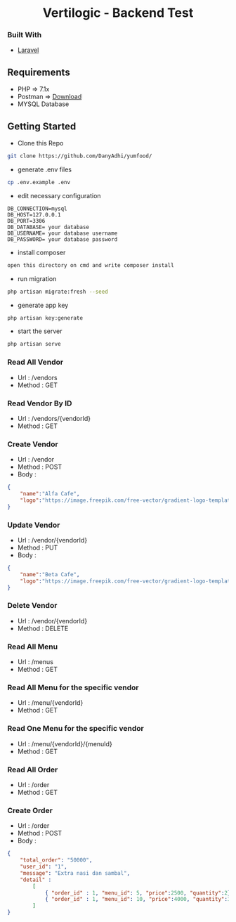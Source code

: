 <p align="center">
    <h1 align="center">Vertilogic - Backend Test</h1>
</p>

### Built With
* [Laravel](https://laravel.com/)

## Requirements
* PHP => 7.1x
* Postman => [Download](https://www.getpostman.com/downloads/)
* MYSQL Database

## Getting Started
* Clone this Repo
```bash
git clone https://github.com/DanyAdhi/yumfood/
```
* generate .env files
```bash
cp .env.example .env
```
* edit necessary configuration 
```
DB_CONNECTION=mysql
DB_HOST=127.0.0.1
DB_PORT=3306
DB_DATABASE= your database
DB_USERNAME= your database username
DB_PASSWORD= your database password
```
* install composer
```bash
open this directory on cmd and write composer install
```
* run migration
```bash
php artisan migrate:fresh --seed
```
* generate app key
```bash
php artisan key:generate
```
* start the server

```bash
php artisan serve
```


### Read All Vendor
* Url : /vendors
* Method : GET

### Read Vendor By ID
* Url : /vendors/{vendorId}
* Method : GET


### Create Vendor

* Url : /vendor
* Method : POST
* Body :

```json
{
	"name":"Alfa Cafe",
	"logo":"https://image.freepik.com/free-vector/gradient-logo-template-with-abstract-shape_23-2148204210.jpg"
}
```

### Update Vendor

* Url : /vendor/{vendorId}
* Method : PUT
* Body :

```json
{
	"name":"Beta Cafe",
	"logo":"https://image.freepik.com/free-vector/gradient-logo-template-with-abstract-shape_23-2148204210.jpg"
}
```
### Delete Vendor

* Url : /vendor/{vendorId}
* Method : DELETE



### Read All Menu
* Url : /menus
* Method : GET

### Read All Menu for the specific vendor
* Url : /menu/{vendorId}
* Method : GET

### Read One Menu for the specific vendor
* Url : /menu/{vendorId}/{menuId}
* Method : GET


### Read All Order
* Url : /order
* Method : GET


### Create Order
* Url : /order
* Method : POST
* Body :

```json
{
	"total_order": "50000",
	"user_id": "1",
	"message": "Extra nasi dan sambal",
	"detail" :
        [
            { "order_id" : 1, "menu_id": 5, "price":2500, "quantity":2},
            { "order_id" : 1, "menu_id": 10, "price":4000, "quantity":3}
	    ]
}
```
